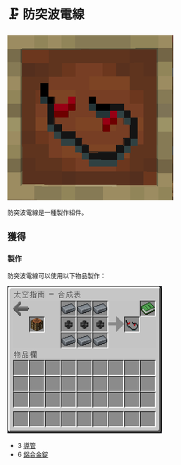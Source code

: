 # 🗜 防突波電線

![](<../.gitbook/assets/image (95).png>)

防突波電線是一種製作組件。

## 獲得

### 製作

防突波電線可以使用以下物品製作：

![](<../.gitbook/assets/image (219).png>)

* 3 [導管](Conduit.md)
* 6 [鋁合金錠](aluminium-alloy-ingot.md)
